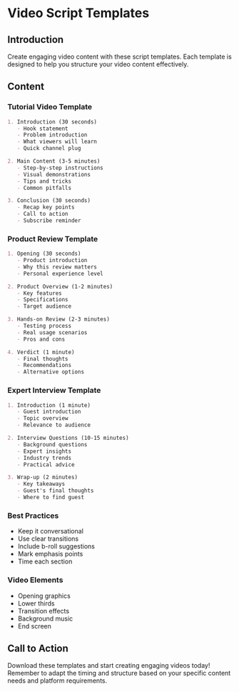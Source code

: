 # Video Script Templates

## Introduction
Create engaging video content with these script templates. Each template is designed to help you structure your video content effectively.

## Content

### Tutorial Video Template
```markdown
1. Introduction (30 seconds)
   - Hook statement
   - Problem introduction
   - What viewers will learn
   - Quick channel plug

2. Main Content (3-5 minutes)
   - Step-by-step instructions
   - Visual demonstrations
   - Tips and tricks
   - Common pitfalls

3. Conclusion (30 seconds)
   - Recap key points
   - Call to action
   - Subscribe reminder
```

### Product Review Template
```markdown
1. Opening (30 seconds)
   - Product introduction
   - Why this review matters
   - Personal experience level

2. Product Overview (1-2 minutes)
   - Key features
   - Specifications
   - Target audience

3. Hands-on Review (2-3 minutes)
   - Testing process
   - Real usage scenarios
   - Pros and cons

4. Verdict (1 minute)
   - Final thoughts
   - Recommendations
   - Alternative options
```

### Expert Interview Template
```markdown
1. Introduction (1 minute)
   - Guest introduction
   - Topic overview
   - Relevance to audience

2. Interview Questions (10-15 minutes)
   - Background questions
   - Expert insights
   - Industry trends
   - Practical advice

3. Wrap-up (2 minutes)
   - Key takeaways
   - Guest's final thoughts
   - Where to find guest
```

### Best Practices
- Keep it conversational
- Use clear transitions
- Include b-roll suggestions
- Mark emphasis points
- Time each section

### Video Elements
- Opening graphics
- Lower thirds
- Transition effects
- Background music
- End screen

## Call to Action
Download these templates and start creating engaging videos today! Remember to adapt the timing and structure based on your specific content needs and platform requirements.
